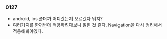 ### 0127
- android, ios 폴더가 어디갔는지 모르겠다 뭐지?
- 여러가지를 한꺼번에 적용하려다보니 얽힌 것 같다. Navigation을 다시 정리해서 적용해봐야겠다.
